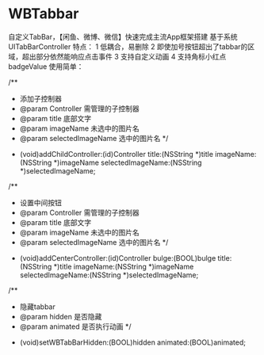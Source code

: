 # WBTabbar
自定义TabBar，【闲鱼、微博、微信】快速完成主流App框架搭建
基于系统UITabBarController
特点：
1	低耦合，易删除
2 即使加号按钮超出了tabbar的区域，超出部分依然能响应点击事件
3 支持自定义动画
4 支持角标小红点 badgeValue
使用简单：

/**
 * 添加子控制器
 * @param Controller          需管理的子控制器
 * @param title               底部文字
 * @param imageName           未选中的图片名
 * @param selectedImageName   选中的图片名
 */
- (void)addChildController:(id)Controller
                        title:(NSString *)title
                    imageName:(NSString *)imageName
            selectedImageName:(NSString *)selectedImageName;

/**
 * 设置中间按钮
 * @param Controller          需管理的子控制器
 * @param title               底部文字
 * @param imageName           未选中的图片名
 * @param selectedImageName   选中的图片名
 */
- (void)addCenterController:(id)Controller
                      bulge:(BOOL)bulge
                     title:(NSString *)title
                 imageName:(NSString *)imageName
         selectedImageName:(NSString *)selectedImageName;

/**
 * 隐藏tabbar
 * @param hidden            是否隐藏
 * @param animated          是否执行动画
 */
- (void)setWBTabBarHidden:(BOOL)hidden animated:(BOOL)animated;
